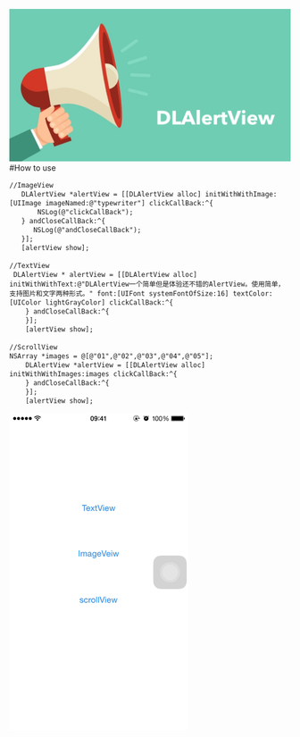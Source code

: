 ![](https://github.com/Liqiankun/DLAlertView/raw/master/DLAlertView.png)
#How to use
```oc
//ImageView
   DLAlertView *alertView = [[DLAlertView alloc] initWithWithImage:[UIImage imageNamed:@"typewriter"] clickCallBack:^{
       NSLog(@"clickCallBack");
   } andCloseCallBack:^{
      NSLog(@"andCloseCallBack");
   }];
   [alertView show];
   
//TextView
 DLAlertView * alertView = [[DLAlertView alloc] initWithWithText:@"DLAlertView一个简单但是体验还不错的AlertView。使用简单，支持图片和文字两种形式。" font:[UIFont systemFontOfSize:16] textColor:[UIColor lightGrayColor] clickCallBack:^{
    } andCloseCallBack:^{
    }];
    [alertView show];
    
//ScrollView
NSArray *images = @[@"01",@"02",@"03",@"04",@"05"];
    DLAlertView *alertView = [[DLAlertView alloc] initWithWithImages:images clickCallBack:^{
    } andCloseCallBack:^{
    }];
    [alertView show];
```
![](https://github.com/Liqiankun/DLAlertView/raw/master/DLAlertView.gif)
